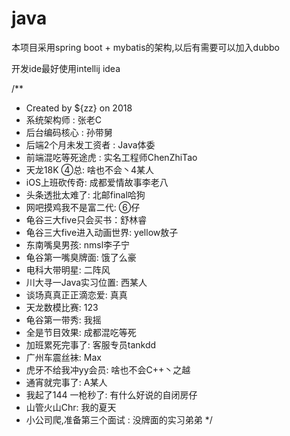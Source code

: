 # java

本项目采用spring boot + mybatis的架构,以后有需要可以加入dubbo

开发ide最好使用intellij idea

/**
 * Created by ${zz} on 2018
 * 系统架构师 : 张老C
 * 后台编码核心 : 孙带舅
 * 后端2个月未发工资者 : Java体委
 * 前端混吃等死途虎 : 实名工程师ChenZhiTao
 * 天龙18K ④总: 啥也不会丶4某人
 * iOS上班砍传奇: 成都爱情故事李老八
 * 头条透批太难了: 北邮final哈狗
 * 网吧摸鸡我不是富二代: ⑥仔
 * 龟谷三大five只会买书：舒林睿
 * 龟谷三大five进入动画世界: yellow敖子
 * 东南嘴臭男孩: nmsl李子宁
 * 龟谷第一嘴臭牌面: 饿了么豪
 * 电科大带明星: 二阵风
 * 川大寻一Java实习位置: 西某人
 * 谈场真真正正滴恋爱: 真真
 * 天龙数模比赛: 123
 * 龟谷第一带秀: 我摇
 * 全是节目效果: 成都混吃等死
 * 加班累死完事了: 客服专员tankdd
 * 广州车震丝袜: Max
 * 虎牙不给我冲yy会员: 啥也不会C++丶之越
 * 通宵就完事了: A某人
 * 我起了144 一枪秒了: 有什么好说的自闭房仔
 * 山管火山Chr: 我的夏天
 * 小公司爬,准备第三个面试 : 没牌面的实习弟弟
 */
